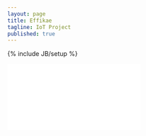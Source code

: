 ```yaml
---
layout: page
title: Effikae
tagline: IoT Project
published: true
---
```


{% include JB/setup %}

![](/img/effistl.stl)